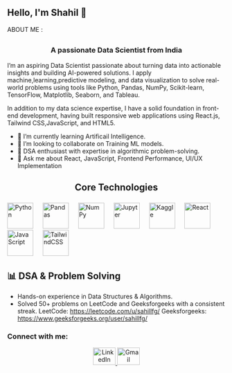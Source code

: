 ## Hello, I'm Shahil 👋


ABOUT ME :
##
<h3 align="center">A passionate Data Scientist from India</h3>

I’m an aspiring Data Scientist passionate about turning data into actionable insights and building AI-powered solutions. I apply machine,learning,predictive modeling, and data visualization to solve real-world problems using tools like Python, Pandas, NumPy, Scikit-learn, TensorFlow, Matplotlib, Seaborn, and Tableau.

In addition to my data science expertise, I have a solid foundation in front-end development, having built responsive web applications using React.js, Tailwind CSS,JavaScript, and HTML5.

- 🌱 I’m currently learning Artificail Intelligence.
- 👯 I’m looking to collaborate on Training ML models.
- 🧠 DSA enthusiast with expertise in algorithmic problem-solving. 
- 💬 Ask me about React, JavaScript, Frontend Performance, UI/UX Implementation

##
<h2 align="center">Core Technologies</h2>

###



<div align="left">
  <img src="https://cdn.jsdelivr.net/gh/devicons/devicon/icons/python/python-original.svg" height="60" alt="Python" />
  <img width="14" />
  
  <img src="https://cdn.jsdelivr.net/gh/devicons/devicon/icons/pandas/pandas-original.svg" height="60" alt="Pandas" />
  <img width="14" />
  
  <img src="https://cdn.jsdelivr.net/gh/devicons/devicon/icons/numpy/numpy-original.svg" height="60" alt="NumPy" />
  <img width="14" />
  
  <img src="https://cdn.jsdelivr.net/gh/devicons/devicon/icons/jupyter/jupyter-original.svg" height="60" alt="Jupyter" />
  <img width="14" />
  
  <img src="https://cdn.jsdelivr.net/gh/devicons/devicon/icons/kaggle/kaggle-original.svg" height="60" alt="Kaggle" />
  <img width="14" />
  
  <img src="https://cdn.jsdelivr.net/gh/devicons/devicon/icons/react/react-original.svg" height="60" alt="React" />
  <img width="14" />
  
  <img src="https://cdn.jsdelivr.net/gh/devicons/devicon/icons/javascript/javascript-original.svg" height="60" alt="JavaScript" />
  <img width="14" />
  
  <img src="https://cdn.jsdelivr.net/gh/devicons/devicon/icons/tailwindcss/tailwindcss-original-wordmark.svg" height="60" alt="TailwindCSS" />
</div>

###

## 📊 DSA & Problem Solving
- Hands-on experience in Data Structures & Algorithms.
- Solved 50+ problems on LeetCode and Geeksforgeeks with a consistent streak.
LeetCode: https://leetcode.com/u/sahillfg/
Geeksforgeeks: https://www.geeksforgeeks.org/user/sahillfg/



<h3 align="left">Connect with me:</h3>
<p align="left">
</p>

<div align="center">
  <a href="https://www.linkedin.com/in/sahil928/" target="_blank">
    <img src="https://raw.githubusercontent.com/maurodesouza/profile-readme-generator/master/src/assets/icons/social/linkedin/default.svg" width="52" height="40" alt="LinkedIn" />
  </a>
  <a href="https://mail.google.com/mail/u/0/?fs=1&to=shahil91287@gmail.com&tf=cm">
    <img src="https://raw.githubusercontent.com/maurodesouza/profile-readme-generator/master/src/assets/icons/social/gmail/default.svg" width="52" height="40" alt="Gmail" />
  </a>
</div>


